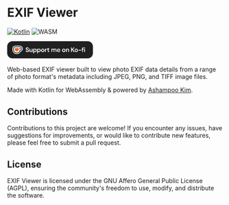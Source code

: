 # EXIF Viewer

[![Kotlin](https://img.shields.io/badge/kotlin-2.2.0-blue.svg?logo=kotlin)](httpw://kotlinlang.org)
![WASM](https://img.shields.io/badge/-WASM-gray.svg?style=flat)

<a href="https://ko-fi.com/StefanOltmann">
    <img src="assets/support_me_on_kofi_dark.png" alt="Support me on Ko-fi" width="200">
</a>

Web-based EXIF viewer built to view photo EXIF data details from
a range of photo format's metadata including JPEG, PNG, and TIFF image files.

Made with Kotlin for WebAssembly & powered by [Ashampoo Kim](https://github.com/ashampoo/kim).

## Contributions

Contributions to this project are welcome! If you encounter any issues,
have suggestions for improvements, or would like to contribute new features,
please feel free to submit a pull request.

## License

EXIF Viewer is licensed under the GNU Affero General Public License (AGPL),
ensuring the community's freedom to use, modify, and distribute the software.

